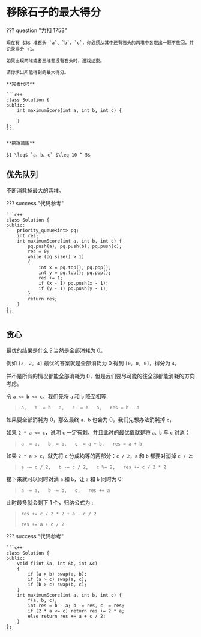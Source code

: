 # 移除石子的最大得分

??? question "力扣 1753"

    现在有 $3$ 堆石头 `a`、`b`、`c`，你必须从其中还有石头的两堆中各取出一颗不放回，并记录得分 +1。

    如果出现两堆或者三堆都没有石头时，游戏结束。

    请你求出所能得到的最大得分。

    **完善代码**

    ```c++
    class Solution {
    public:
        int maximumScore(int a, int b, int c) {

        }
    };
    ```

    **数据范围**

    $1 \leq$ `a、b、c` $\leq 10 ^ 5$

## 优先队列

不断消耗掉最大的两堆。

??? success "代码参考"

    ```c++
    class Solution {
    public:
        priority_queue<int> pq;
        int res;
        int maximumScore(int a, int b, int c) {
            pq.push(a); pq.push(b); pq.push(c);
            res = 0;
            while (pq.size() > 1)
            {
                int x = pq.top(); pq.pop();
                int y = pq.top(); pq.pop();
                res += 1;
                if (x - 1) pq.push(x - 1); 
                if (y - 1) pq.push(y - 1);
            }
            return res;
        }
    };
    ```

## 贪心

最优的结果是什么？当然是全部消耗为 $0$。

例如 `[2, 2, 4]` 最优的答案就是全部消耗为 $0$ 得到 `[0, 0, 0]`，得分为 `4`。

并不是所有的情况都能全部消耗为 $0$，但是我们要尽可能的往全部都能消耗的方向考虑。

令 `a <= b <= c`，我们先将 `a` 和 `b` 降至相等:

> `a,   b -= b - a,   c -= b - a,   res = b - a`

如果要全部消耗为 $0$，那么最终 `a、b` 也会为 $0$，我们先想办法消耗掉 `c`，

如果 `2 * a <= c`，说明 `c` 一定有剩，并且此时的最优值就是将 `a、b` 与 `c` 对消：

> `a -= a,   b -= b,   c -= a + b,   res = a + b`

如果 `2 * a > c`，就先将 `c` 分成均等的两部分：`c / 2`，`a` 和 `b` 都要对消掉 `c / 2`:

> `a -= c / 2,   b -= c / 2,   c %= 2,   res += c / 2 * 2`

接下来就可以同时对消 `a` 和 `b`，让 `a` 和 `b` 同时为 $0$:

> `a -= a,   b -= b,   c,   res += a`

此时最多就会剩下 $1$ 个，归纳公式为 :

> `res += c / 2 * 2 + a - c / 2`
> 
> `res += a + c / 2`

??? success "代码参考"

    ```c++
    class Solution {
    public:
        void f(int &a, int &b, int &c)
        {
            if (a > b) swap(a, b);
            if (a > c) swap(a, c);
            if (b > c) swap(b, c);
        }
        int maximumScore(int a, int b, int c) {
            f(a, b, c);
            int res = b - a; b -= res, c -= res;
            if (2 * a <= c) return res += 2 * a;
            else return res += a + c / 2;
        }
    };
    ```